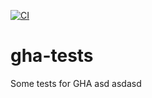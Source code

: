 [![CI](https://github.com/sasha370/gha-tests/actions/workflows/ci.yml/badge.svg)](https://github.com/sasha370/gha-tests/actions/workflows/ci.yml)

# gha-tests

Some tests for GHA 
asd
asdasd
